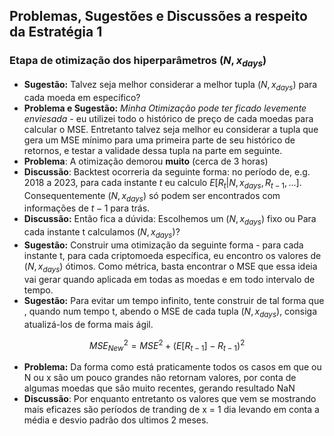 ## Problemas, Sugestões e Discussões a respeito da Estratégia 1


### Etapa de otimização dos hiperparâmetros $(N,x_{days})$
* **Sugestão:** Talvez seja melhor considerar a melhor tupla $(N,x_{days})$ para cada moeda em específico?
* **Problema e Sugestão:** *Minha Otimização pode ter ficado levemente enviesada -* eu utilizei todo o histórico de preço de cada moedas para calcular o MSE. Entretanto talvez seja melhor eu considerar a tupla que gera um MSE mínimo para uma primeira parte de seu histórico de retornos, e testar a validade dessa tupla na parte em seguinte.
* **Problema**: A otimização demorou **muito** (cerca de 3 horas)
* **Discussão**: Backtest ocorreria da seguinte forma: no período de, e.g. 2018 a 2023, para cada instante $t$ eu calculo $E[R_t | N, x_{days}, R_{t-1},...]$. Consequentemente $(N,x_{days})$ só podem ser encontrados com informações de $t-1$ para trás.
* **Discussão:** Então fica a dúvida: Escolhemos um $(N,x_{days})$ fixo ou Para cada instante t calculamos $(N,x_{days})$?
* **Sugestão:** Construir uma otimização da seguinte forma - para cada instante t, para cada criptomoeda específica, eu encontro os valores de $(N,x_{days})$ ótimos. Como métrica, basta encontrar o MSE que essa ideia vai gerar quando aplicada em todas as moedas e em todo intervalo de tempo.
* **Sugestão:** Para evitar um tempo infinito, tente construir de tal forma que , quando num tempo t, abendo o MSE de cada tupla $(N,x_{days})$, consiga atualizá-los de forma mais ágil.

$$
MSE_{New}^2 = MSE^2 + (E[R_{t-1}] - R_{t-1})^2
$$

* **Problema:** Da forma como está praticamente todos os casos em que ou N ou x são um pouco grandes não retornam valores, por conta de algumas moedas que são muito recentes, gerando resultado NaN
* **Discussão**: Por enquanto entretanto os valores que vem se mostrando mais eficazes são períodos de tranding de x = 1 dia levando em conta a média e desvio padrão dos ultimos 2 meses.
